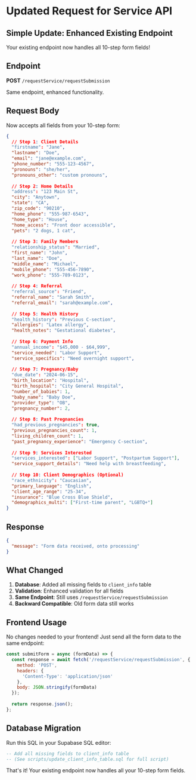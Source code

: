 # Updated Request for Service API

## Simple Update: Enhanced Existing Endpoint

Your existing endpoint now handles all 10-step form fields!

## Endpoint

**POST** `/requestService/requestSubmission`

Same endpoint, enhanced functionality.

## Request Body

Now accepts all fields from your 10-step form:

```json
{
  // Step 1: Client Details
  "firstname": "Jane",
  "lastname": "Doe", 
  "email": "jane@example.com",
  "phone_number": "555-123-4567",
  "pronouns": "she/her",
  "pronouns_other": "custom pronouns",
  
  // Step 2: Home Details
  "address": "123 Main St",
  "city": "Anytown",
  "state": "CA",
  "zip_code": "90210",
  "home_phone": "555-987-6543",
  "home_type": "House",
  "home_access": "Front door accessible",
  "pets": "2 dogs, 1 cat",
  
  // Step 3: Family Members
  "relationship_status": "Married",
  "first_name": "John",
  "last_name": "Doe",
  "middle_name": "Michael",
  "mobile_phone": "555-456-7890",
  "work_phone": "555-789-0123",
  
  // Step 4: Referral
  "referral_source": "Friend",
  "referral_name": "Sarah Smith",
  "referral_email": "sarah@example.com",
  
  // Step 5: Health History
  "health_history": "Previous C-section",
  "allergies": "Latex allergy",
  "health_notes": "Gestational diabetes",
  
  // Step 6: Payment Info
  "annual_income": "$45,000 - $64,999",
  "service_needed": "Labor Support",
  "service_specifics": "Need overnight support",
  
  // Step 7: Pregnancy/Baby
  "due_date": "2024-06-15",
  "birth_location": "Hospital",
  "birth_hospital": "City General Hospital",
  "number_of_babies": 1,
  "baby_name": "Baby Doe",
  "provider_type": "OB",
  "pregnancy_number": 2,
  
  // Step 8: Past Pregnancies
  "had_previous_pregnancies": true,
  "previous_pregnancies_count": 1,
  "living_children_count": 1,
  "past_pregnancy_experience": "Emergency C-section",
  
  // Step 9: Services Interested
  "services_interested": ["Labor Support", "Postpartum Support"],
  "service_support_details": "Need help with breastfeeding",
  
  // Step 10: Client Demographics (Optional)
  "race_ethnicity": "Caucasian",
  "primary_language": "English",
  "client_age_range": "25-34",
  "insurance": "Blue Cross Blue Shield",
  "demographics_multi": ["First-time parent", "LGBTQ+"]
}
```

## Response

```json
{
  "message": "Form data received, onto processing"
}
```

## What Changed

1. **Database**: Added all missing fields to `client_info` table
2. **Validation**: Enhanced validation for all fields
3. **Same Endpoint**: Still uses `/requestService/requestSubmission`
4. **Backward Compatible**: Old form data still works

## Frontend Usage

No changes needed to your frontend! Just send all the form data to the same endpoint:

```javascript
const submitForm = async (formData) => {
  const response = await fetch('/requestService/requestSubmission', {
    method: 'POST',
    headers: {
      'Content-Type': 'application/json'
    },
    body: JSON.stringify(formData)
  });
  
  return response.json();
};
```

## Database Migration

Run this SQL in your Supabase SQL editor:

```sql
-- Add all missing fields to client_info table
-- (See scripts/update_client_info_table.sql for full script)
```

That's it! Your existing endpoint now handles all your 10-step form fields. 